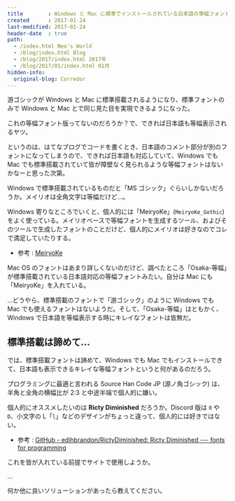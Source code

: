 ```yaml
---
title        : Windows と Mac に標準でインストールされている日本語の等幅フォントってない…？
created      : 2017-01-24
last-modified: 2017-01-24
header-date  : true
path:
  - /index.html Neo's World
  - /blog/index.html Blog
  - /blog/2017/index.html 2017年
  - /blog/2017/01/index.html 01月
hidden-info:
  original-blog: Corredor
---
```


游ゴシックが Windows と Mac に標準搭載されるようになり、標準フォントのみで Windows と Mac とで同じ見た目を実現できるようになった。

これの等幅フォント版ってないのだろうか？で、できれば日本語も等幅表示されるヤツ。

というのは、はてなブログでコードを書くとき、日本語のコメント部分が別のフォントになってしまうので、できれば日本語も対応していて、Windows でも Mac でも標準搭載されていて皆が障壁なく見られるような等幅フォントはないかなーと思った次第。

Windows で標準搭載されているものだと「MS ゴシック」ぐらいしかないだろうか。メイリオは全角文字は等幅だけど…。

Windows 寄りなところでいくと、個人的には「MeiryoKe」(`MeiryoKe_Gothic`) をよく使っている。メイリオベースで等幅フォントを生成するツール、およびそのツールで生成したフォントのことだけど、個人的にメイリオは好きなのでコレで満足していたりする。

- 参考 : [MeiryoKe](http://www.geocities.jp/meir000/meiryoKe/)

Mac OS のフォントはあまり詳しくないのだけど、調べたところ「Osaka-等幅」が標準搭載されている日本語対応の等幅フォントみたい。自分は Mac にも「MeiryoKe」を入れている。

…どうやら、標準搭載のフォントで「游ゴシック」のように Windows でも Mac でも使えるフォントはないようだ。そして、「Osaka-等幅」はともかく、Windows で日本語を等幅表示する時にキレイなフォントは皆無だ。

## 標準搭載は諦めて…

では、標準搭載フォントは諦めて、Windows でも Mac でもインストールできて、日本語も表示できるキレイな等幅フォントというと何があるのだろう。

プログラミングに最適と言われる Source Han Code JP (源ノ角ゴシック) は、半角と全角の横幅比が 2:3 と中途半端で個人的に嫌い。

個人的にオススメしたいのは **Ricty Diminished** だろうか。Discord 版は `0` や `D`、小文字の L「`l`」などのデザインがちょっと違って、個人的には好きではない。

- 参考 : [GitHub - edihbrandon/RictyDiminished: Ricty Diminished --- fonts for programming](https://github.com/edihbrandon/RictyDiminished)

これを皆が入れている前提でサイトで使用しようか。

…

何か他に良いソリューションがあったら教えてください。
